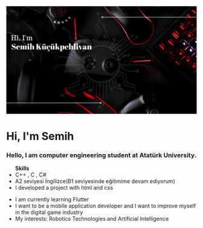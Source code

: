 <img src="https://github.com/Semihkp/Semihkp/blob/main/smhkckphlvn.png?raw=true" width="1200" hight="400">

<h1> Hi, I'm Semih</h1>

<h3> Hello, I am computer engineering student at Atatürk University.</h3>
<ul><b>Skills</b>
  <li>C++ , C , C# </li>
  <li>A2 seviyesi İngilizce(B1 seviyesinde eğitimime devam ediyorum)</li>
  <li>I developed a project with html and css</li>
  </ul>
    
<ul> 
  <li>I am currently learning Flutter </li>
  <li>I want to be a mobile application developer and I want to improve myself in the digital game industry</li>
  <li>My interests: Robotics Technologies and Artificial Intelligence</li>
  
  
  </u>
